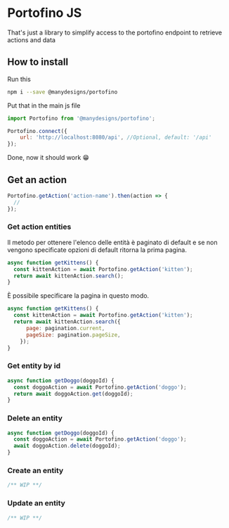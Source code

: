 # Portofino JS

That's just a library to simplify access to the portofino endpoint to retrieve actions and data

## How to install
Run this
``` bash
npm i --save @manydesigns/portofino
```
Put that in the main js file
``` JavaScript
import Portofino from '@manydesigns/portofino';

Portofino.connect({
    url: 'http://localhost:8080/api', //Optional, default: '/api'
});
```
Done, now it should work 😁

## Get an action
``` JavaScript
Portofino.getAction('action-name').then(action => {
  //
});
```

### Get action entities
Il metodo per ottenere l'elenco delle entità è paginato di default e se non vengono specificate opzioni di default ritorna la prima pagina.
``` JavaScript
async function getKittens() {
  const kittenAction = await Portofino.getAction('kitten');
  return await kittenAction.search();
}
```

È possibile specificare la pagina in questo modo.
``` JavaScript {4-5}
async function getKittens() {
  const kittenAction = await Portofino.getAction('kitten');
  return await kittenAction.search({
      page: pagination.current,
      pageSize: pagination.pageSize,
    });
}
```

### Get entity by id
``` JavaScript {3}
async function getDoggo(doggoId) {
  const doggoAction = await Portofino.getAction('doggo');
  return await doggoAction.get(doggoId);
}
```

### Delete an entity
``` JavaScript {3}
async function getDoggo(doggoId) {
  const doggoAction = await Portofino.getAction('doggo');
  await doggoAction.delete(doggoId);
}
```

### Create an entity
``` JavaScript {3}
/** WIP **/
```

### Update an entity
``` JavaScript {3}
/** WIP **/
```

